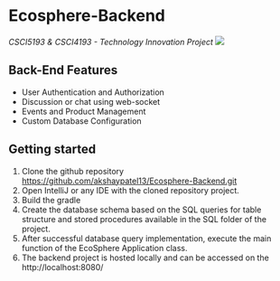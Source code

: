# Ecosphere-Backend
*CSCI5193 & CSCI4193 - Technology Innovation Project* 
<a alt="Java"><img src="https://img.shields.io/badge/Java-v1.8-orange.svg" />


## Back-End Features

* User Authentication and Authorization
* Discussion or chat using web-socket
* Events and Product Management
* Custom Database Configuration

## Getting started

1. Clone the github repository https://github.com/akshaypatel13/Ecosphere-Backend.git
2. Open IntelliJ or any IDE with the cloned repository project.
3. Build the gradle
4. Create the database schema based on the SQL queries for table structure and stored procedures available in the SQL folder of the project.
5. After successful database query implementation, execute the main function of the EcoSphere Application class.
6. The backend project is hosted locally and can be accessed on the http://localhost:8080/ 

